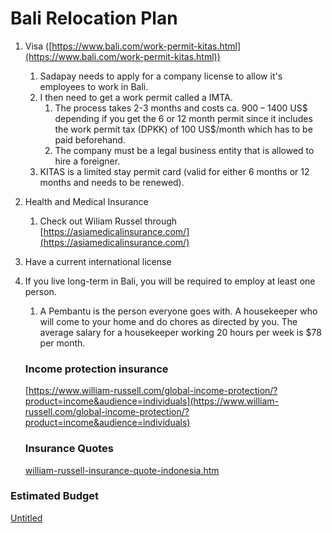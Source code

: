 # Bali Relocation Plan

1. Visa ([https://www.bali.com/work-permit-kitas.html](https://www.bali.com/work-permit-kitas.html))
    1. Sadapay needs to apply for a company license to allow it's employees to work in Bali.
    2. I then need to get a work permit called a IMTA.
        1. The process takes 2-3 months and costs ca. 900 – 1400 US$ depending if you get the 6 or 12 month permit since it includes the work permit tax (DPKK) of 100 US$/month which has to be paid beforehand.
        2. The company must be a legal business entity that is allowed to hire a foreigner.
    3. KITAS is a limited stay permit card (valid for either 6 months or 12 months and needs to be renewed).
    
2. Health and Medical Insurance
    1. Check out Wiliam Russel through [https://asiamedicalinsurance.com/](https://asiamedicalinsurance.com/)
    
3. Have a current international license

1. If you live long-term in Bali, you will be required to employ at least one person.
    1. A Pembantu is the person everyone goes with. A housekeeper who will come to your home and do chores as directed by you. The average salary for a housekeeper working 20 hours per week is $78 per month.
    
    ### Income protection insurance
    
    [https://www.william-russell.com/global-income-protection/?product=income&audience=individuals](https://www.william-russell.com/global-income-protection/?product=income&audience=individuals)
    
    ### Insurance Quotes
    
    [william-russell-insurance-quote-indonesia.htm](Bali%20Relocation%20Plan%20418e1d751f5b41ffabf5757a7b1756e0/william-russell-insurance-quote-indonesia.htm)
    

### Estimated Budget

[Untitled](Bali%20Relocation%20Plan%20418e1d751f5b41ffabf5757a7b1756e0/Untitled%20Database%20fc4c9fc9475c4e95b5df38e1a5fa0fad.csv)